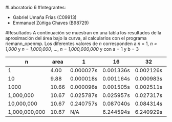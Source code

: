 #Laboratorio 6
#Integrantes:

- Gabriel Umaña Frías (C09913)
- Emmanuel Zúñiga Chaves (B98729)

#Resultados
A continuación se muestran en una tabla los resultados de la aproximación del área bajo la curva, al calcularlos con el programa riemann_openmp.
Los diferentes valores de *n* corresponden a 
*n* = 1, *n = 1,000* y *n = 1,000,000*, ..., *n = 1,000,000,000* y con a = 1 y b = 3


| n | area | 1 | 16  | 32 | 64 | 128 |
|---|---|---|---|---|---|---|
| 1  | 4.00  | 0.000027s  | 0.001336s  | 0.002126s  | 0.004563s  | 0.003070s  |
| 10  | 9.88  | 0.000018s  | 0.001164s  | 0.000983s  | 0.005757s  | 0.012619s  |
| 1000  | 10.66  | 0.000096s  | 0.001505s  | 0.002511s  | 0.004416s  | 0.010296s  |
| 1,000,000 | 10.67  | 0.025787s  | 0.025957s  | 0.027317s  | 0.024960s  | 0.033204s  |
| 10,000,000 | 10.67 | 0.240757s  | 0.087040s  | 0.084314s  | 0.085235s  | 0.093361s  |
| 1,000,000,000| 10.67 |  N/A     | 6.244594s  | 6.240929s  | 6.244483s  | 6.194582s  |
